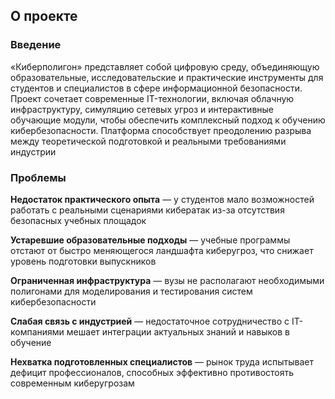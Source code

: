﻿## О проекте



### Введение

«Киберполигон» представляет собой цифровую среду, объединяющую образовательные, исследовательские и практические инструменты для студентов и специалистов в сфере информационной безопасности. Проект сочетает современные IT-технологии, включая облачную инфраструктуру, симуляцию сетевых угроз и интерактивные обучающие модули, чтобы обеспечить комплексный подход к обучению кибербезопасности. Платформа способствует преодолению разрыва между теоретической подготовкой и реальными требованиями индустрии

### Проблемы

**Недостаток практического опыта** — у студентов мало возможностей работать с реальными сценариями кибератак из-за отсутствия безопасных учебных площадок  

**Устаревшие образовательные подходы** — учебные программы отстают от быстро меняющегося ландшафта киберугроз, что снижает уровень подготовки выпускников  

**Ограниченная инфраструктура** — вузы не располагают необходимыми полигонами для моделирования и тестирования систем кибербезопасности  

**Слабая связь с индустрией** — недостаточное сотрудничество с IT-компаниями мешает интеграции актуальных знаний и навыков в обучение  

**Нехватка подготовленных специалистов** — рынок труда испытывает дефицит профессионалов, способных эффективно противостоять современным киберугрозам  